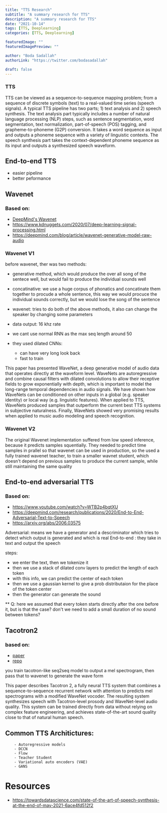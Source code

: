 ```yaml
---
title: "TTS Research"
subtitle: "A summary research for TTS"
description: "A summary research for TTS"
date: "2021-10-14"
tags: [TTS, Deeplearning]
categories: [TTS, Deeplearning]

featuredImage: ""
featuredImagePreview: ""

author: "Boda Sadallah"
authorLink: "https://twitter.com/bodasadallah"

draft: false
---
```


### TTS

TTS can be viewed as a sequence-to-sequence mapping problem; from a sequence of discrete symbols
(text) to a real-valued time series (speech signals). A typical TTS pipeline has two parts; 1)
text analysis and 2) speech synthesis. The text analysis part typically includes a number of natural
language processing (NLP) steps, such as sentence segmentation, word segmentation, text normalization,
part-of-speech (POS) tagging, and grapheme-to-phoneme (G2P) conversion. It takes a word
sequence as input and outputs a phoneme sequence with a variety of linguistic contexts. The speech
synthesis part takes the context-dependent phoneme sequence as its input and outputs a synthesized
speech waveform.

## End-to-end TTS

- easier pipeline
- better peformance

## Wavenet

### Based on:

- [DeepMind's Wavenet](https://www.youtube.com/watch?v=YyUXG-BfDbE)
- https://www.kdnuggets.com/2020/07/deep-learning-signal-processing.html
- https://deepmind.com/blog/article/wavenet-generative-model-raw-audio

### Wavenet V1

before wavenet, ther was two methods:

- generative method, which would produce the over all song of the sentece well, but would fail to produce the individual sounds well
- concatinative: we use a huge corpus of phonatics and concatinate them together to procude a whole sentence, this way we would procuce the individual sounds correctly, but we would lose the song of the sentence

- wavenet: tries to do both of the above methods, it also can change the speaker by changing some parameters

- data output: 16 khz rate
- we cant use normal RNN as the max seq length around 50

- they used dilated CNNs:
  - can have very long look back
  - fast to train

This paper has presented WaveNet, a deep generative model of audio data that operates directly at
the waveform level. WaveNets are autoregressive and combine causal filters with dilated convolutions
to allow their receptive fields to grow exponentially with depth, which is important to model
the long-range temporal dependencies in audio signals. We have shown how WaveNets can be conditioned
on other inputs in a global (e.g. speaker identity) or local way (e.g. linguistic features).
When applied to TTS, WaveNets produced samples that outperform the current best TTS systems
in subjective naturalness. Finally, WaveNets showed very promising results when applied to music
audio modeling and speech recognition.

### Wavenet V2

The original Wavenet implementation suffered from low speed inference, because it predicts samples squentially.
They needed to predict time samples in prallel so that wavenet can be used in production, so the used a fully trained wavenet teacher, to train a smaller wavnet student, which doesn't depend on previous samples to produce the current sample, while still maintaining the same quality

## End-to-end adversarial TTS

### Based on:

- https://www.youtube.com/watch?v=WTB2p4bqtXU
- https://deepmind.com/research/publications/2020/End-to-End-Adversarial-Text-to-Speech
- https://arxiv.org/abs/2006.03575

Adversarial: means we have a generator and a descriminator which tries to detect which output is generated and which is real
End-to-end : they take in text and output the speech

steps:

- we enter the text, then we tokenize it
- then we use a stack of dilated conv layers to predict the length of each token
- with this info, we can predict the center of each token
- then we use a gaussian kernel to give a prob distributaion for the place of the token center
- then the generator can generate the sound

\*\* Q: here we assumed that every token starts directly after the one before it, but is that the case? don't we need to add a small duration of no sound between tokens?

## Tacotron2

### based on:

- [paper](https://arxiv.org/pdf/1712.05884v2.pdf)
- [repo](https://github.com/NVIDIA/tacotron2)

you train tacotron-like seq2seq model to output a mel spectrogram, then pass that to wavenet to generate the wave form

This paper describes Tacotron 2, a fully neural TTS system that
combines a sequence-to-sequence recurrent network with attention to
predicts mel spectrograms with a modified WaveNet vocoder. The
resulting system synthesizes speech with Tacotron-level prosody and
WaveNet-level audio quality. This system can be trained directly from
data without relying on complex feature engineering, and achieves
state-of-the-art sound quality close to that of natural human speech.

## Common TTS Architictures:

        - Autoregressive models
        - DCCN
        - Flow
        - Teacher Student
        - Variational auto encoders (VAE)
        - GANS


# Resources

- https://towardsdatascience.com/state-of-the-art-of-speech-synthesis-at-the-end-of-may-2021-6ace4fd512f2

```python

```
